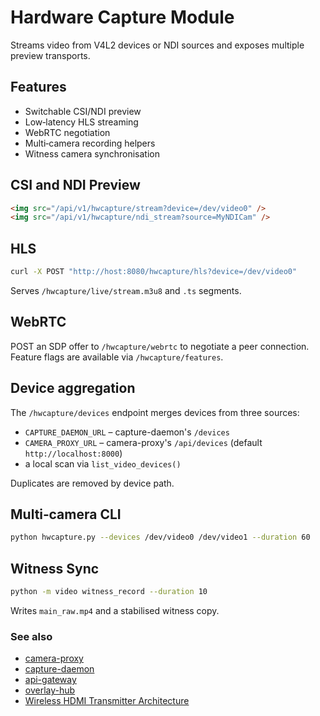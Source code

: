 # Hardware Capture Module

Streams video from V4L2 devices or NDI sources and exposes multiple preview transports.

## Features

- Switchable CSI/NDI preview
- Low‑latency HLS streaming
- WebRTC negotiation
- Multi‑camera recording helpers
- Witness camera synchronisation

## CSI and NDI Preview

```html
<img src="/api/v1/hwcapture/stream?device=/dev/video0" />
<img src="/api/v1/hwcapture/ndi_stream?source=MyNDICam" />
```

## HLS

```bash
curl -X POST "http://host:8080/hwcapture/hls?device=/dev/video0"
```
Serves `/hwcapture/live/stream.m3u8` and `.ts` segments.

## WebRTC

POST an SDP offer to `/hwcapture/webrtc` to negotiate a peer connection.  Feature flags are available via `/hwcapture/features`.

## Device aggregation

The `/hwcapture/devices` endpoint merges devices from three sources:

- `CAPTURE_DAEMON_URL` – capture-daemon's `/devices`
- `CAMERA_PROXY_URL` – camera-proxy's `/api/devices` (default `http://localhost:8000`)
- a local scan via `list_video_devices()`

Duplicates are removed by device path.

## Multi‑camera CLI

```bash
python hwcapture.py --devices /dev/video0 /dev/video1 --duration 60
```

## Witness Sync

```bash
python -m video witness_record --duration 10
```

Writes `main_raw.mp4` and a stabilised witness copy.


### See also
- [camera-proxy](../../../host/services/camera-proxy/README.md)
- [capture-daemon](../../../host/services/capture-daemon/README.md)
- [api-gateway](../../../host/services/api-gateway/README.md)
- [overlay-hub](../../../host/services/overlay-hub/README.md)
- [Wireless HDMI Transmitter Architecture](../../../docs/TECHNICAL/wireless-hdmi/transmitter-architecture.md)
